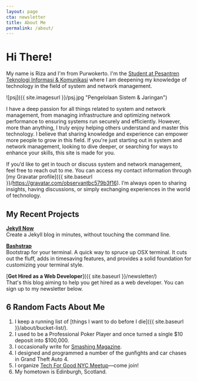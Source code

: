 ```yaml
---
layout: page
cta: newsletter
title: About Me
permalink: /about/
---
```


# Hi There!

My name is Riza and I'm from Purwokerto. I'm the [Student at Pesantren Teknologi Informasi & Komunikasi](https://www.linkedin.com/in/mohammad-riza-al-fahri-86a19032a/) where I am deepening my knowledge of technology in the field of system and network management.

![psj]({{ site.imagesurl }}/psj.jpg "Pengelolaan Sistem & Jaringan")

I have a deep passion for all things related to system and network management, from managing infrastructure and optimizing network performance to ensuring systems run securely and efficiently. However, more than anything, I truly enjoy helping others understand and master this technology. I believe that sharing knowledge and experience can empower more people to grow in this field. If you're just starting out in system and network management, looking to dive deeper, or searching for ways to enhance your skills, this site is made for you.


If you’d like to get in touch or discuss system and network management, feel free to reach out to me. You can access my contact information through [my Gravatar profile]({{ site.baseurl }}/https://gravatar.com/observantbc579b3f16). I’m always open to sharing insights, having discussions, or simply exchanging experiences in the world of technology.

## My Recent Projects

[**Jekyll Now**](http://github.com/barryclark/jekyll-now)  
Create a Jekyll blog in minutes, without touching the command line.

[**Bashstrap**](http://github.com/barryclark/bashstrap)  
Bootstrap for your terminal. A quick way to spruce up OSX terminal. It cuts out the fluff, adds in timesaving features, and provides a solid foundation for customizing your terminal style. 

[**Get Hired as a Web Developer**]({{ site.baseurl }}/newsletter/)  
That's this blog aiming to help you get hired as a web developer. You can sign up to my newsletter below.

## 6 Random Facts About Me

1. I keep a running list of [things I want to do before I die]({{ site.baseurl }}/about/bucket-list/).
2. I used to be a Professional Poker Player and once turned a single $10 deposit into $100,000.
3. I occasionally write for [Smashing Magazine](http://www.smashingmagazine.com/author/barryclark/?rel=author).
4. I designed and programmed a number of the gunfights and car chases in Grand Theft Auto 4.
5. I organize [Tech For Good NYC Meetup](http://www.meetup.com/Tech-For-Good-NYC/)—come join!
6. My hometown is Edinburgh, Scotland.

